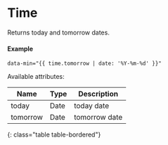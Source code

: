 # Time

Returns today and tomorrow dates.

#### Example

~~~ liquid
data-min="{{ time.tomorrow | date: '%Y-%m-%d' }}"
~~~

Available attributes:

Name     | Type | Description
---------|------|------------
today    | Date | today date
tomorrow | Date | tomorrow date
{: class="table table-bordered"}
